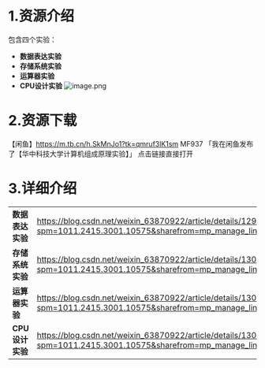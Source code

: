 # 1.资源介绍

包含四个实验：
- **数据表达实验**
- **存储系统实验**
- **运算器实验**
- **CPU设计实验**
![image.png](https://raw.githubusercontent.com/tanyunhao/picture/master/picture/20251024175356125.png)

# 2.资源下载
【闲鱼】https://m.tb.cn/h.SkMnJo1?tk=qmruf3lK1sm MF937 「我在闲鱼发布了【华中科技大学计算机组成原理实验】」
点击链接直接打开

# 3.详细介绍

|   |  |
| ----------- | ----------------------------------------------------------------------------------------------------------------- |
| **数据表达实验**  | https://blog.csdn.net/weixin_63870922/article/details/129974220?spm=1011.2415.3001.10575&sharefrom=mp_manage_link |
| **存储系统实验**  | https://blog.csdn.net/weixin_63870922/article/details/130546539?spm=1011.2415.3001.10575&sharefrom=mp_manage_link |
| **运算器实验**   | https://blog.csdn.net/weixin_63870922/article/details/130546384?spm=1011.2415.3001.10575&sharefrom=mp_manage_link |
| **CPU设计实验** | https://blog.csdn.net/weixin_63870922/article/details/130775444?spm=1011.2415.3001.10575&sharefrom=mp_manage_link |
